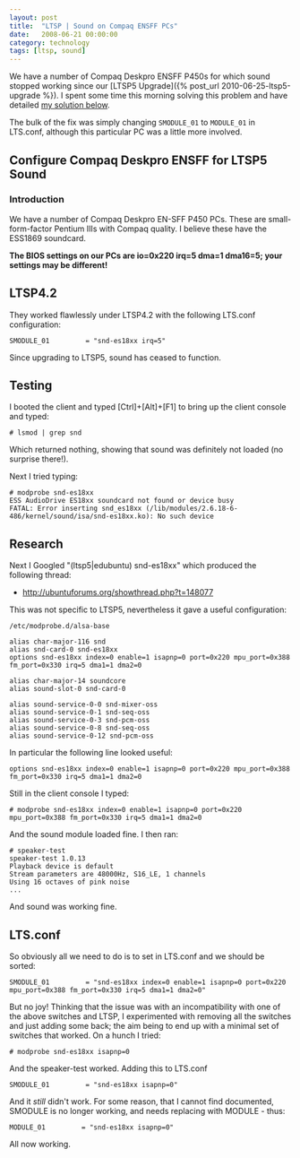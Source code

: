 ```yaml
---
layout: post
title:  "LTSP | Sound on Compaq ENSFF PCs"
date:   2008-06-21 00:00:00
category: technology 
tags: [ltsp, sound]
---
```


We have a number of Compaq Deskpro ENSFF P450s for which sound stopped working since our [LTSP5 Upgrade]({% post_url 2010-06-25-ltsp5-upgrade %}).  I spent some time this morning solving this problem and have detailed [my solution below](#configure-compaq-deskpro-ensff-for-ltsp5-sound).

The bulk of the fix was simply changing `SMODULE_01` to `MODULE_01` in LTS.conf, although this particular PC was a little more involved.

<!--more-->

## Configure Compaq Deskpro ENSFF for LTSP5 Sound

### Introduction

We have a number of Compaq Deskpro EN-SFF P450 PCs.  These are small-form-factor Pentium IIIs with Compaq quality.  I believe these have the ESS1869 soundcard.

**The BIOS settings on our PCs are io=0x220 irq=5 dma=1 dma16=5; your settings may be different!**

## LTSP4.2

They worked flawlessly under LTSP4.2 with the following LTS.conf configuration:

    SMODULE_01         = "snd-es18xx irq=5"

Since upgrading to LTSP5, sound has ceased to function.

## Testing

I booted the client and typed [Ctrl]+[Alt]+[F1] to bring up the client console and typed:

    # lsmod | grep snd

Which returned nothing, showing that sound was definitely not loaded (no surprise there!).

Next I tried typing:

    # modprobe snd-es18xx
    ESS AudioDrive ES18xx soundcard not found or device busy
    FATAL: Error inserting snd_es18xx (/lib/modules/2.6.18-6-486/kernel/sound/isa/snd-es18xx.ko): No such device

## Research

Next I Googled "(ltsp5|edubuntu) snd-es18xx" which produced the following thread:

   * http://ubuntuforums.org/showthread.php?t=148077

This was not specific to LTSP5, nevertheless it gave a useful configuration:

    /etc/modprobe.d/alsa-base

    alias char-major-116 snd
    alias snd-card-0 snd-es18xx
    options snd-es18xx index=0 enable=1 isapnp=0 port=0x220 mpu_port=0x388 fm_port=0x330 irq=5 dma1=1 dma2=0

    alias char-major-14 soundcore
    alias sound-slot-0 snd-card-0

    alias sound-service-0-0 snd-mixer-oss
    alias sound-service-0-1 snd-seq-oss
    alias sound-service-0-3 snd-pcm-oss
    alias sound-service-0-8 snd-seq-oss
    alias sound-service-0-12 snd-pcm-oss

In particular the following line looked useful:

    options snd-es18xx index=0 enable=1 isapnp=0 port=0x220 mpu_port=0x388 fm_port=0x330 irq=5 dma1=1 dma2=0

Still in the client console I typed:

    # modprobe snd-es18xx index=0 enable=1 isapnp=0 port=0x220 mpu_port=0x388 fm_port=0x330 irq=5 dma1=1 dma2=0

And the sound module loaded fine.  I then ran:

    # speaker-test
    speaker-test 1.0.13
    Playback device is default
    Stream parameters are 48000Hz, S16_LE, 1 channels
    Using 16 octaves of pink noise
    ...

And sound was working fine.

## LTS.conf

So obviously all we need to do is to set in LTS.conf and we should be sorted:

    SMODULE_01         = "snd-es18xx index=0 enable=1 isapnp=0 port=0x220 mpu_port=0x388 fm_port=0x330 irq=5 dma1=1 dma2=0"

But no joy!  Thinking that the issue was with an incompatibility with one of the above switches and LTSP, I experimented with removing all the switches and just adding some back; the aim being to end up with a minimal set of switches that worked.  On a hunch I tried:

    # modprobe snd-es18xx isapnp=0

And the speaker-test worked.  Adding this to LTS.conf

    SMODULE_01         = "snd-es18xx isapnp=0"

And it *still* didn't work.  For some reason, that I cannot find documented, SMODULE is no longer working, and needs replacing with MODULE - thus:

    MODULE_01         = "snd-es18xx isapnp=0"

All now working.
